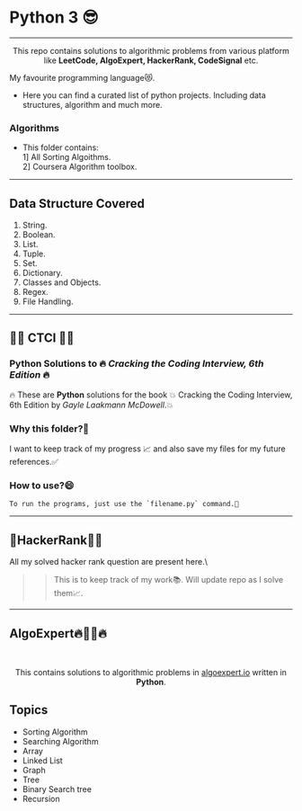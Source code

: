 # Python 3 😎

---

<p align="center">
  This repo contains solutions to algorithmic problems from various platform like <b>LeetCode, AlgoExpert, HackerRank, CodeSignal</b> etc.
  </br>
</p>
My favourite programming language😻.

- Here you can find a curated list of python projects. Including data structures, algorithm and much more.

### Algorithms

- This folder contains:\
  1] All Sorting Algoithms. \
  2] Coursera Algorithm toolbox.

---

## Data Structure Covered

1.  String.
2.  Boolean.
3.  List.
4.  Tuple.
5.  Set.
6.  Dictionary.
7.  Classes and Objects.
8.  Regex.
9.  File Handling.

---

## 🚀🚀 CTCI 🚀🚀

### Python Solutions to 🔥 _Cracking the Coding Interview, 6th Edition_ 🔥

🔥 These are **Python** solutions for the book 💥 Cracking the Coding Interview, 6th Edition by _Gayle Laakmann McDowell_.💥

### Why this folder?🤔

I want to keep track of my progress 📈 and also save my files for my future references.✅

### How to use?😄

    To run the programs, just use the `filename.py` command.🤝

---

## 🚀HackerRank🚀🚀

All my solved hacker rank question are present here.\

> > This is to keep track of my work📚. Will update repo as I solve them📈.

---

## AlgoExpert🔥🚀🚀🔥

</br>

<p align="center">
  This contains solutions to algorithmic problems in <a href="https://www.algoexpert.io">algoexpert.io</a> written in <b>Python</b>.
  </br>
</p>

## Topics

- Sorting Algorithm
- Searching Algorithm
- Array
- Linked List
- Graph
- Tree
- Binary Search tree
- Recursion
